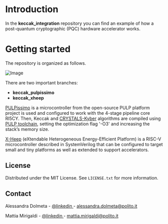 # Introduction

In the **keccak_integration** repository you can find an example of how a post-quantum cryptographic (PQC) hardware accelerator works. 



# Getting started
The repository is organized as follows. 

![Image](https://github.com/vlsi-lab/keccak_integration/blob/main/repo_org.png)

There are two important branches:
* __keccak_pulpissimo__
* __keccak_xheep__

[PULPissimo](https://github.com/pulp-platform/pulpissimo.git) is a microcontroller from the open-source PULP platform project is used and configured to work with the 4-stage pipeline core RI5CY. Then, Keccak and [CRYSTALS-Kyber](https://github.com/PQClean/PQClean/tree/master/crypto_kem) algorithms are compiled using [PULP toolchain](https://github.com/pulp-platform/pulp-riscv-gnu-toolchain), setting the optimization flag '-O3' and increasing the
stack’s memory size.

[X-Heep](https://github.com/esl-epfl/x-heep.git) (eXtendable Heterogeneous Energy-Efficient Platform) is a RISC-V microcontroller described in SystemVerilog that can be configured to target small and tiny platforms as well as extended to support accelerators.

<!-- LICENSE -->
## License
Distributed under the MIT License.
See `LICENSE.txt` for more information.




<!-- CONTACT -->
## Contact
Alessandra Dolmeta - [@linkedin ]([https://twitter.com/your_username](https://www.linkedin.com/in/alessandra-dolmeta-4884301a3/)) - alessandra.dolmeta@polito.it

Mattia Mirigaldi -  [@linkedin ]([[https://twitter.com/your_username](https://www.linkedin.com/in/alessandra-dolmeta-4884301a3/)](https://www.linkedin.com/in/mattia-mirigaldi-8109b9201/)) - mattia.mirigaldi@polito.it


